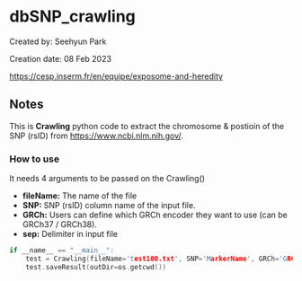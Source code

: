 # dbSNP_crawling

Created by: Seehyun Park

Creation date: 08 Feb 2023  

https://cesp.inserm.fr/en/equipe/exposome-and-heredity  


## Notes
This is **Crawling** python code to extract the chromosome & postioin of the SNP (rsID) from https://www.ncbi.nlm.nih.gov/.  

### How to use
It needs 4 arguments to be passed on the Crawling()
- **fileName:** The name of the file
- **SNP:** SNP (rsID) column name of the input file.
- **GRCh:** Users can define which GRCh encoder they want to use (can be GRCh37 / GRCh38).
- **sep:** Delimiter in input file

```c
if __name__ == "__main__":
    test = Crawling(fileName='test100.txt', SNP='MarkerName', GRCh='GRCh37', sep=',')
    test.saveResult(outDir=os.getcwd())
```

